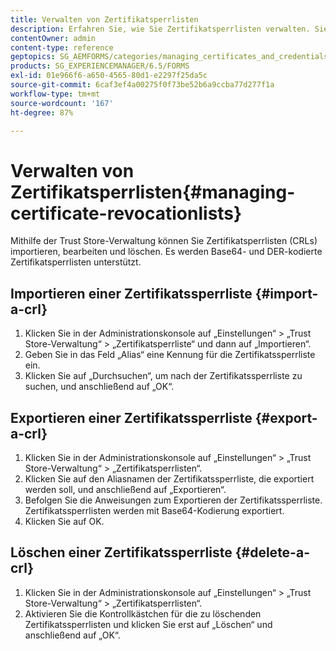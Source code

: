 ```yaml
---
title: Verwalten von Zertifikatsperrlisten
description: Erfahren Sie, wie Sie Zertifikatsperrlisten verwalten. Sie können Zertifikatsperrlisten mithilfe der Trust Store-Verwaltung importieren, bearbeiten und löschen.
contentOwner: admin
content-type: reference
geptopics: SG_AEMFORMS/categories/managing_certificates_and_credentials
products: SG_EXPERIENCEMANAGER/6.5/FORMS
exl-id: 01e966f6-a650-4565-80d1-e2297f25da5c
source-git-commit: 6caf3ef4a00275f0f73be52b6a9ccba77d277f1a
workflow-type: tm+mt
source-wordcount: '167'
ht-degree: 87%

---
```


# Verwalten von Zertifikatsperrlisten{#managing-certificate-revocationlists}

Mithilfe der Trust Store-Verwaltung können Sie Zertifikatsperrlisten (CRLs) importieren, bearbeiten und löschen. Es werden Base64- und DER-kodierte Zertifikatsperrlisten unterstützt.

## Importieren einer Zertifikatssperrliste {#import-a-crl}

1. Klicken Sie in der Administrationskonsole auf „Einstellungen“ > „Trust Store-Verwaltung“ > „Zertifikatsperrliste“ und dann auf „Importieren“.
1. Geben Sie in das Feld „Alias“ eine Kennung für die Zertifikatssperrliste ein.
1. Klicken Sie auf „Durchsuchen“, um nach der Zertifikatssperrliste zu suchen, und anschließend auf „OK“.

## Exportieren einer Zertifikatssperrliste {#export-a-crl}

1. Klicken Sie in der Administrationskonsole auf „Einstellungen“ > „Trust Store-Verwaltung“ > „Zertifikatsperrlisten“.
1. Klicken Sie auf den Aliasnamen der Zertifikatssperrliste, die exportiert werden soll, und anschließend auf „Exportieren“.
1. Befolgen Sie die Anweisungen zum Exportieren der Zertifikatssperrliste. Zertifikatssperrlisten werden mit Base64-Kodierung exportiert.
1. Klicken Sie auf OK.

## Löschen einer Zertifikatssperrliste {#delete-a-crl}

1. Klicken Sie in der Administrationskonsole auf „Einstellungen“ > „Trust Store-Verwaltung“ > „Zertifikatsperrlisten“.
1. Aktivieren Sie die Kontrollkästchen für die zu löschenden Zertifikatssperrlisten und klicken Sie erst auf „Löschen“ und anschließend auf „OK“.
